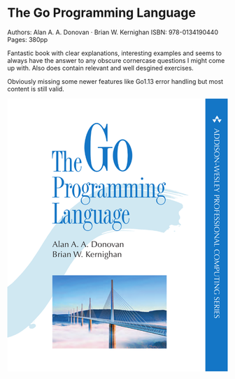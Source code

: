 # The Go Programming Language

Authors: Alan A. A. Donovan · Brian W. Kernighan
ISBN: 978-0134190440
Pages: 380pp

Fantastic book with clear explanations, interesting examples and seems to always have the answer to any obscure cornercase questions I might come up with. Also does contain relevant and well desgined exercises.

Obviously missing some newer features like Go1.13 error handling but most content is still valid.

![Book Cover](./cover.png)

